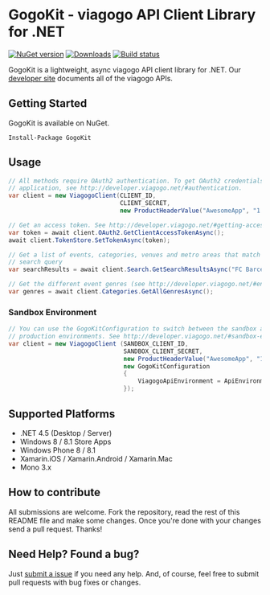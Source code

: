 # GogoKit - viagogo API Client Library for .NET

[![NuGet version](https://badge.fury.io/nu/gogokit.svg)][nuget]
[![Downloads](https://img.shields.io/nuget/dt/gogokit.svg)][nuget]
[![Build status](https://ci.appveyor.com/api/projects/status/ri2rbvoinudw27en/branch/master?svg=true)][appveyor]

[appveyor]: https://ci.appveyor.com/project/viagogo/gogokit-net/branch/master
[nuget]: http://www.nuget.org/packages/GogoKit

GogoKit is a lightweight, async viagogo API client library for .NET. Our [developer site][apidocs]
documents all of the viagogo APIs.

[apidocs]: http://developer.viagogo.net


## Getting Started

GogoKit is available on NuGet.

```
Install-Package GogoKit
```


## Usage

```c#
// All methods require OAuth2 authentication. To get OAuth2 credentials for your
// application, see http://developer.viagogo.net/#authentication.
var client = new ViagogoClient(CLIENT_ID,
                               CLIENT_SECRET,
                               new ProductHeaderValue("AwesomeApp", "1.0"));

// Get an access token. See http://developer.viagogo.net/#getting-access-tokens
var token = await client.OAuth2.GetClientAccessTokenAsync();
await client.TokenStore.SetTokenAsync(token);

// Get a list of events, categories, venues and metro areas that match the given
// search query
var searchResults = await client.Search.GetSearchResultsAsync("FC Barcelona tickets");

// Get the different event genres (see http://developer.viagogo.net/#entities)
var genres = await client.Categories.GetAllGenresAsync();
```

### Sandbox Environment

```c#
// You can use the GogoKitConfiguration to switch between the sandbox and
// production environments. See http://developer.viagogo.net/#sandbox-environment
var client = new ViagogoClient (SANDBOX_CLIENT_ID,
                                SANDBOX_CLIENT_SECRET,
                                new ProductHeaderValue("AwesomeApp", "1.0"),
                                new GogoKitConfiguration
                                {
                                    ViagogoApiEnvironment = ApiEnvironment.Sandbox
                                });
```


## Supported Platforms

* .NET 4.5 (Desktop / Server)
* Windows 8 / 8.1 Store Apps
* Windows Phone 8 / 8.1
* Xamarin.iOS / Xamarin.Android / Xamarin.Mac
* Mono 3.x


## How to contribute

All submissions are welcome. Fork the repository, read the rest of this README
file and make some changes. Once you're done with your changes send a pull
request. Thanks!


## Need Help? Found a bug?

[submitanissue]: https://github.com/viagogo/gogokit.net/issues

Just [submit a issue][submitanissue] if you need any help. And, of course, feel
free to submit pull requests with bug fixes or changes.
